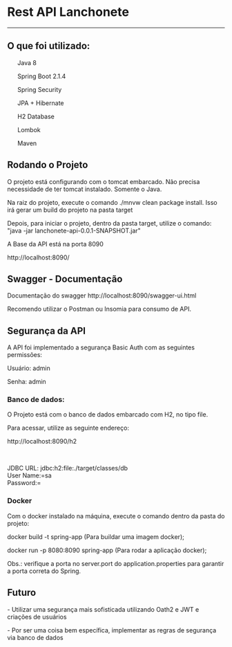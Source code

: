 <h1>Rest API Lanchonete</h1>
<hr>

<h2>O que foi utilizado:</h2>

<ul>Java 8</ul>
<ul>Spring Boot 2.1.4</ul>
<ul>Spring Security</ul>
<ul>JPA + Hibernate</ul>
<ul>H2 Database</ul>
<ul>Lombok</ul>
<ul>Maven</ul>

<h2>Rodando o Projeto</h2>

<p>O projeto está configurando com o tomcat embarcado. Não precisa necessidade de ter tomcat instalado. Somente o Java.</p>
<p>Na raiz do projeto, execute o comando ./mnvw clean package install. Isso irá gerar um build do projeto na pasta target</p>
<p>Depois, para iniciar o projeto, dentro da pasta target, utilize o comando: "java -jar lanchonete-api-0.0.1-SNAPSHOT.jar"
 

<p>A Base da API está na porta 8090</p>

http://localhost:8090/

<h2>Swagger - Documentação</h2>

<p>Documentação do swagger http://localhost:8090/swagger-ui.html</p>
<p>Recomendo utilizar o Postman ou Insomia para consumo de API.</p>

<h2>Segurança da API</h2>

<p>A API foi implementado a segurança Basic Auth com as seguintes permissões:</p>
<p> Usuário: admin </p>
<p> Senha: admin </p>


<h3> Banco de dados: </h3>

<p>O Projeto está com o banco de dados embarcado com H2, no tipo file.</p>
Para acessar, utilize as seguinte endereço:<br>

<p>http://localhost:8090/h2</p><br>

JDBC URL: jdbc:h2:file:./target/classes/db<br>
User Name:=sa<br>
Password:=<br>

<h3> Docker </h3>
<p>Com o docker instalado na máquina, execute o comando dentro da pasta do projeto:<p>

<p>docker build -t spring-app (Para buildar uma imagem docker);</p>
<p>docker run -p 8080:8090 spring-app (Para rodar a aplicação docker);</p>

Obs.: verifique a porta no server.port do application.properties para garantir a porta correta do Spring.


<h2> Futuro </h2>
<p>- Utilizar uma segurança mais sofisticada utilizando Oath2 e JWT e criações de usuários</p>
<p>- Por ser uma coisa bem específica, implementar as regras de segurança via banco de dados</p>
